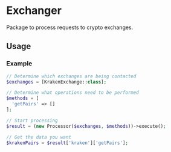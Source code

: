 # Exchanger
Package to process requests to crypto exchanges.

## Usage

### Example
```php
// Determine which exchanges are being contacted
$exchanges = [KrakenExchange::class];

// Determine what operations need to be performed
$methods = [
  'getPairs' => []
];

// Start processing
$result = (new Processor($exchanges, $methods))->execute();

// Get the data you want
$krakenPairs = $result['kraken']['getPairs'];
```
